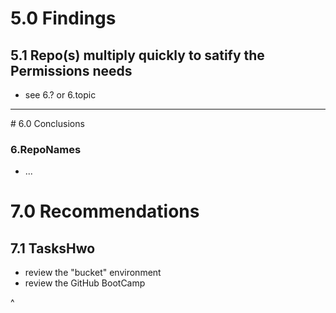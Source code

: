 # 5.0 Findings

## 5.1 Repo(s) multiply quickly to satify the Permissions needs
* see 6.? or 6.topic

<hr>
# 6.0 Conclusions

### 6.RepoNames
* ...

# 7.0 Recommendations
## 7.1 TasksHwo
* review the "bucket" environment
* review the GitHub BootCamp

^
